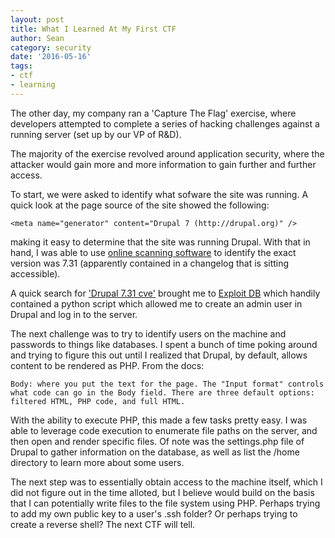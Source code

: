```yaml
---
layout: post
title: What I Learned At My First CTF
author: Sean
category: security
date: '2016-05-16'
tags:
- ctf
- learning
---
```


The other day, my company ran a 'Capture The Flag' exercise, where developers attempted to complete a series of hacking challenges against a running server (set up by our VP of R&D).

The majority of the exercise revolved around application security, where the attacker would gain more and more information to gain further and further access.

To start, we were asked to identify what sofware the site was running. A quick look at the page source of the site showed the following:

```code
<meta name="generator" content="Drupal 7 (http://drupal.org)" />
```

making it easy to determine that the site was running Drupal. With that in hand, I was able to use [online scanning software](https://hackertarget.com/drupal-security-scan/) to identify the exact version was 7.31 (apparently contained in a changelog that is sitting accessible).

A quick search for ['Drupal 7.31 cve'](https://search.yahoo.com/yhs/search?p=drupal+7.31+cve&ei=UTF-8&hspart=mozilla&hsimp=yhs-002) brought me to [Exploit DB](https://www.exploit-db.com/exploits/34992/) which handily contained a python script which allowed me to create an admin user in Drupal and log in to the server.

The next challenge was to try to identify users on the machine and passwords to things like databases. I spent a bunch of time poking around and trying to figure this out until I realized that Drupal, by default, allows content to be rendered as PHP. From the docs:

```
Body: where you put the text for the page. The "Input format" controls what code can go in the Body field. There are three default options: filtered HTML, PHP code, and full HTML.
```

With the ability to execute PHP, this made a few tasks pretty easy. I was able to leverage code execution to enumerate file paths on the server, and then open and render specific files. Of note was the settings.php file of Drupal to gather information on the database, as well as list the /home directory to learn more about some users.

The next step was to essentially obtain access to the machine itself, which I did not figure out in the time alloted, but I believe would build on the basis that I can potentially write files to the file system using PHP. Perhaps trying to add my own public key to a user's .ssh folder? Or perhaps trying to create a reverse shell? The next CTF will tell.
